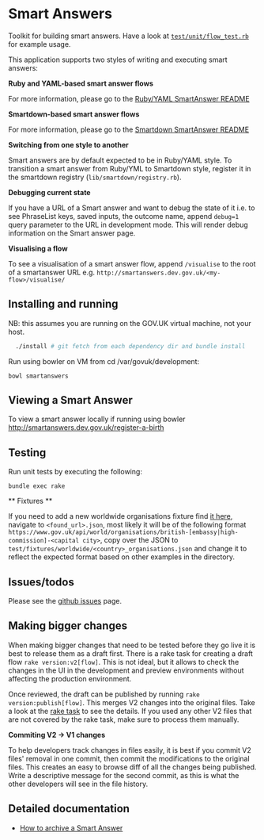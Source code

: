 Smart Answers
=============

Toolkit for building smart answers. Have a look at
[`test/unit/flow_test.rb`](test/unit/flow_test.rb) for example usage.

This application supports two styles of writing and executing smart answers:

**Ruby and YAML-based smart answer flows**

For more information, please go to the [Ruby/YAML SmartAnswer README](lib/smart_answer_flows/README.md)

**Smartdown-based smart answer flows**

For more information, please go to the [Smartdown SmartAnswer README](lib/smartdown_flows/README.md)

**Switching from one style to another**

Smart answers are by default expected to be in Ruby/YAML style.
To transition a smart answer from Ruby/YML to Smartdown style, register it in the smartdown registry (`lib/smartdown/registry.rb`).

**Debugging current state**

If you have a URL of a Smart answer and want to debug the state of it i.e. to see PhraseList keys, saved inputs, the outcome name, append `debug=1` query parameter to the URL in development mode. This will render debug information on the Smart answer page.

**Visualising a flow**

To see a visualisation of a smart answer flow, append `/visualise` to the root of a smartanswer URL e.g. `http://smartanswers.dev.gov.uk/<my-flow>/visualise/`

Installing and running
------------

NB: this assumes you are running on the GOV.UK virtual machine, not your host.

```bash
  ./install # git fetch from each dependency dir and bundle install
```

Run using bowler on VM from cd /var/govuk/development:
```
bowl smartanswers
```

Viewing a Smart Answer
------------

To view a smart answer locally if running using bowler http://smartanswers.dev.gov.uk/register-a-birth

Testing
------------
Run unit tests by executing the following:

    bundle exec rake

** Fixtures **

If you need to add a new worldwide organisations fixture find [it here](https://www.gov.uk/government/world/organisations), navigate to `<found_url>.json`, most likely it will be of the following format `https://www.gov.uk/api/world/organisations/british-[embassy|high-commission]-<capital city>`, copy over the JSON to `test/fixtures/worldwide/<country>_organisations.json` and change it to reflect the expected format based on other examples in the directory.

Issues/todos
------------

Please see the [github issues](https://github.com/alphagov/smart-answers/issues) page.

Making bigger changes
------

When making bigger changes that need to be tested before they go live it is best to release them as a draft first. There is a rake task for creating a draft flow `rake version:v2[flow]`. This is not ideal, but it allows to check the changes in the UI in the development and preview environments without affecting the production environment.

Once reviewed, the draft can be published by running `rake version:publish[flow]`. This merges V2 changes into the original files. Take a look at the [rake task](https://github.com/alphagov/smart-answers/blob/master/lib/tasks/version.rake) to see the details. If you used any other V2 files that are not covered by the rake task, make sure to process them manually.

**Commiting V2 -> V1 changes**

To help developers track changes in files easily, it is best if you commit V2 files' removal in one commit, then commit the modifications to the original files. This creates an easy to browse diff of all the changes being published. Write a descriptive message for the second commit, as this is what the other developers will see in the file history.


## Detailed documentation

- [How to archive a Smart Answer](doc/archiving.md)

